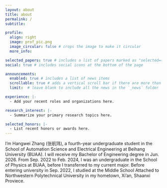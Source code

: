 ```yaml
---
layout: about
title: about
permalink: /
subtitle: 

profile:
  align: right
  image: prof_pic.png
  image_circular: false # crops the image to make it circular
  more_info: 

selected_papers: true # includes a list of papers marked as "selected={true}"
social: true # includes social icons at the bottom of the page

announcements:
  enabled: true # includes a list of news items
  scrollable: true # adds a vertical scroll bar if there are more than 3 news items
  limit:  # leave blank to include all the news in the `_news` folder

experience: |-
  - Add your recent roles and organizations here.

research_interest: |-
  - Summarize your primary research topics here.

selected_honors: |-
  - List recent honors or awards here.
---
```


I’m Hangwei Zhang (张航玮), a fourth-year undergraduate student in the School of Automation Science and Electrical Engineering at Beihang University (BUAA). I will receive my Bachelor of Engineering degree in Jun. 2026. From Sep. 2022 to Feb. 2024, I was an undergraduate in the School of Physics at BUAA, before I transferred to my current major. Before entering university in Sep. 2022, I studied at the Middle School Attached to Northwestern Polytechnical University in my hometown, Xi’an, Shaanxi Proviece.

<!--
Write your biography here. Tell the world about yourself. Link to your favorite [subreddit](http://reddit.com). You can put a picture in, too. The code is already in, just name your picture `prof_pic.jpg` and put it in the `img/` folder.

Put your address / P.O. box / other info right below your picture. You can also disable any of these elements by editing `profile` property of the YAML header of your `_pages/about.md`. Edit `_bibliography/papers.bib` and Jekyll will render your [publications page](/al-folio/publications/) automatically.

Link to your social media connections, too. This theme is set up to use [Font Awesome icons](https://fontawesome.com/) and [Academicons](https://jpswalsh.github.io/academicons/), like the ones below. Add your Facebook, Twitter, LinkedIn, Google Scholar, or just disable all of them.
-->
